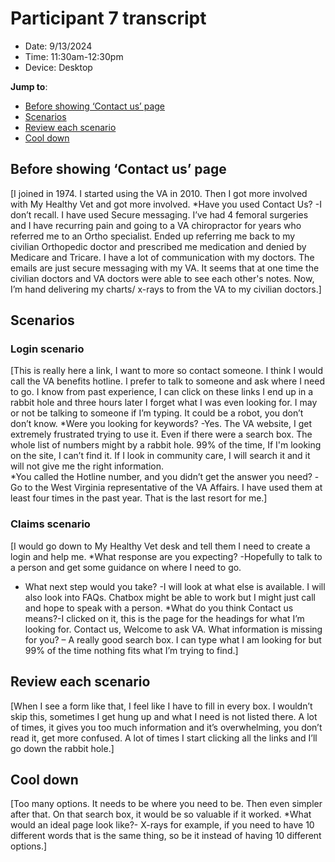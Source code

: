 # Participant 7 transcript
- Date: 9/13/2024
- Time: 11:30am-12:30pm
- Device: Desktop

**Jump to**: 
- [Before showing ‘Contact us’ page](#before-showing-contact-us-page)
- [Scenarios](#scenarios)
- [Review each scenario](#review-each-scenario)
- [Cool down](#cool-down)

## Before showing ‘Contact us’ page
[I joined in 1974. I started using the VA in 2010. Then I got more involved with My Healthy Vet and got more involved. 
*Have you used Contact Us? -I don’t recall. I have used Secure messaging.
I’ve had 4 femoral surgeries and I have recurring pain and going to a VA chiropractor for years who referred me to an Ortho specialist. Ended up referring me back to my civilian Orthopedic doctor and prescribed me medication and denied by Medicare and Tricare. I have a lot of communication with my doctors. 
The emails are just secure messaging with my VA. It seems that at one time the civilian doctors and VA doctors were able to see each other's notes. Now, I’m hand delivering my charts/ x-rays to from the VA to my civilian doctors.]

## Scenarios
### Login scenario
[This is really here a link, I want to more so contact someone. I think I would call the VA benefits hotline. I prefer to talk to someone and ask where I need to go. I know from past experience, I can click on these links I end up in a rabbit hole and three hours later I forget what I was even looking for. I may or not be talking to someone if I’m typing. It could be a robot, you don’t don’t know. 
*Were you looking for keywords? -Yes. The VA website, I get extremely frustrated trying to use it. Even if there were a search box. 
The whole list of numbers might by a rabbit hole. 
99% of the time, If I'm looking on the site, I can’t find it. If I look in community care, I will search it and it will not give me the right information.  
*You called the Hotline number, and you didn’t get the answer you need? -Go to the West Virginia representative of the VA Affairs. I have used them at least four times in the past year. That is the last resort for me.]
### Claims scenario
[I would go down to My Healthy Vet desk and tell them I need to create a login and help me. 
*What response are you expecting? -Hopefully to talk to a person and get some guidance on where I need to go. 
* What next step would you take? -I will look at what else is available. I will also look into FAQs.
Chatbox might be able to work but I might just call and hope to speak with a person.
*What do you think Contact us means?-I clicked on it, this is the page for the headings for what I’m looking for. Contact us, Welcome to ask VA. 
What information is missing for you? – A really good search box. I can type what I am looking for but 99% of the time nothing fits what I’m trying to find.]

## Review each scenario
[When I see a form like that, I feel like I have to fill in every box. I wouldn’t skip this, sometimes I get hung up and what I need is not listed there. 
A lot of times, it gives you too much information and it’s overwhelming, you don’t read it, get more confused. A lot of times I start clicking all the links and I’ll go down the rabbit hole.]

## Cool down
[Too many options. It needs to be where you need to be. Then even simpler after that. On that search box, it would be so valuable if it worked.
*What would an ideal page look like?- X-rays for example, if you need to have 10 different words that is the same thing, so be it instead of having 10 different options.]
